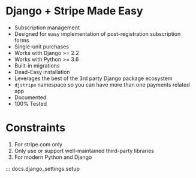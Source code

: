 # Django + Stripe Made Easy

-   Subscription management
-   Designed for easy implementation of post-registration subscription
    forms
-   Single-unit purchases
-   Works with Django &gt;= 2.2
-   Works with Python &gt;= 3.6
-   Built-in migrations
-   Dead-Easy installation
-   Leverages the best of the 3rd party Django package ecosystem
-   `djstripe` namespace so you can have
    more than one payments related app
-   Documented
-   100% Tested

# Constraints

1.  For stripe.com only
2.  Only use or support well-maintained third-party libraries
3.  For modern Python and Django

<!--
AUTODOC SETUP: Do not remove the piece of code below.

We use mkautodoc (https://github.com/tomchristie/mkautodoc) throughout the documentation.
It works by importing, at docs build time, various attributes from our codebase and
inspecting its docstrings, members etc.
However, throughout our codebase, we call various pieces of Django's machinery. As you
might know, this requires calling django.setup() beforehand…

Autodoc has no way to run code at initialization time. So, as one of the ugliest
workarounds ever written, we force import a member of docs.django_settings initializer,
which runs django.setup() when imported.

We do this in the index.md so that it's done as the very first processed document.

Also see: https://github.com/tomchristie/mkautodoc/issues/16
-->

<style type="text/css">
/* Hide the hack signature from the index. */
.autodoc { display: none; }
</style>

::: docs.django_settings.setup
